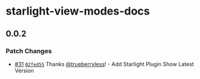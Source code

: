 # starlight-view-modes-docs

## 0.0.2

### Patch Changes

- [#31](https://github.com/trueberryless-org/starlight-view-modes/pull/31) [`02fed55`](https://github.com/trueberryless-org/starlight-view-modes/commit/02fed555d0e4556af10049aab66421fd4975f961) Thanks [@trueberryless](https://github.com/trueberryless)! - Add Starlight Plugin Show Latest Version
